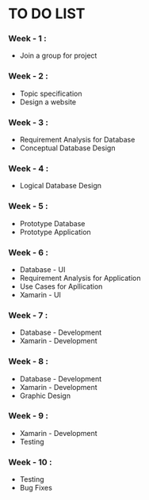 # TO DO LIST 

### Week - 1 :
* Join a group for project

### Week - 2 :
* Topic specification
* Design a website

### Week - 3 :
* Requirement Analysis for Database
* Conceptual Database Design 

### Week - 4 :
* Logical Database Design

### Week - 5 :
* Prototype Database
* Prototype Application

### Week - 6 :
* Database - UI
* Requirement Analysis for Application
* Use Cases for Apllication
* Xamarin - UI

### Week - 7 :
* Database - Development
* Xamarin - Development

### Week - 8 :
* Database - Development
* Xamarin - Development
* Graphic Design

### Week - 9 :
* Xamarin - Development
* Testing

### Week - 10 :
* Testing
* Bug Fixes
